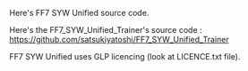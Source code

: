 Here's FF7 SYW Unified source code.

Here's the FF7_SYW_Unified_Trainer's source code : https://github.com/satsukiyatoshi/FF7_SYW_Unified_Trainer

FF7 SYW Unified uses GLP licencing (look at LICENCE.txt file). 
